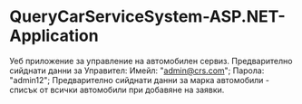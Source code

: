 # QueryCarServiceSystem-ASP.NET-Application
Уеб приложение за управление на автомобилен сервиз.
Предварително сийднати данни за Управител:  Имейл: "admin@crs.com"; Парола: "admin12"; 
Предварително сийднати данни за марка автомобили - списък от всички автомобили при добавяне на заявки.
